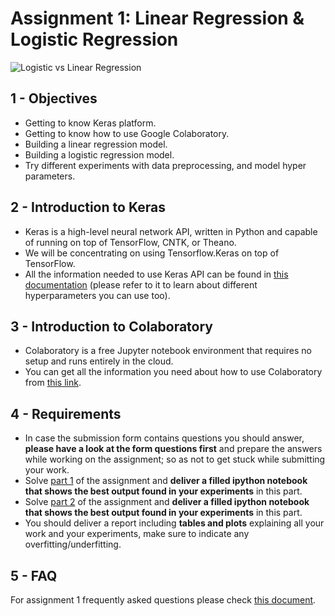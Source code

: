 # Assignment 1: Linear Regression & Logistic Regression

![Logistic vs Linear Regression](Logistic-regression-and-linear-regression.jpg)

## 1 - Objectives

* Getting to know Keras platform.
* Getting to know how to use Google Colaboratory.
* Building a linear regression model.
* Building a logistic regression model.
* Try different experiments with data preprocessing, and model hyper parameters.

## 2 - Introduction to Keras

* Keras is a high-level neural network API, written in Python and capable of  running on top of TensorFlow, CNTK, or Theano.
* We will be concentrating on using Tensorflow.Keras on top of TensorFlow.
* All the information needed to use Keras API can be found in [this documentation](https://www.tensorflow.org/tutorials/) (please refer to it to learn about different hyperparameters you can use too).

## 3 - Introduction to Colaboratory

* Colaboratory is a free Jupyter notebook environment that requires no setup and runs entirely in the cloud.
* You can get all the information you need about how to use Colaboratory from [this link](https://colab.research.google.com/notebooks/welcome.ipynb).

## 4 - Requirements

* In case the submission form contains questions you should answer, **please have a look at the form questions first** and prepare the answers while working on the assignment; so as not to get stuck while submitting your work.
* Solve [part 1](lab1_part1.ipynb) of the assignment and **deliver a filled ipython notebook that shows the best output found in your experiments** in this part.
* Solve [part 2](lab1_part2.ipynb) of the assignment and **deliver a filled ipython notebook that shows the best output found in your experiments** in this part.
* You should deliver a report including **tables and plots** explaining all your work and your experiments, make sure to indicate any overfitting/underfitting.

## 5 - FAQ

For assignment 1 frequently asked questions please check [this document](FAQ.md).
